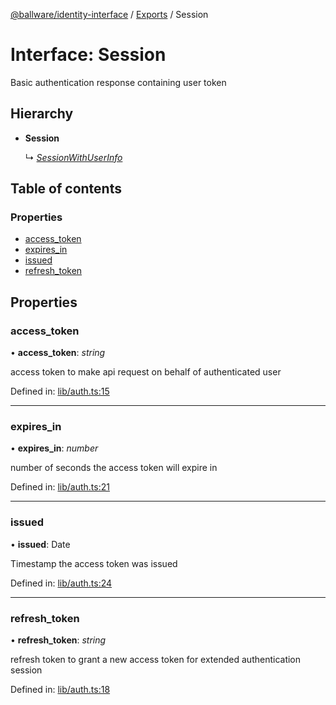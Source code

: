 [@ballware/identity-interface](../README.md) / [Exports](../modules.md) / Session

# Interface: Session

Basic authentication response containing user token

## Hierarchy

* **Session**

  ↳ [*SessionWithUserInfo*](sessionwithuserinfo.md)

## Table of contents

### Properties

- [access\_token](session.md#access_token)
- [expires\_in](session.md#expires_in)
- [issued](session.md#issued)
- [refresh\_token](session.md#refresh_token)

## Properties

### access\_token

• **access\_token**: *string*

access token to make api request on behalf of authenticated user

Defined in: [lib/auth.ts:15](https://github.com/ballware/ballware-client/blob/61bbbf8/libs/identity-interface/src/lib/auth.ts#L15)

___

### expires\_in

• **expires\_in**: *number*

number of seconds the access token will expire in

Defined in: [lib/auth.ts:21](https://github.com/ballware/ballware-client/blob/61bbbf8/libs/identity-interface/src/lib/auth.ts#L21)

___

### issued

• **issued**: Date

Timestamp the access token was issued

Defined in: [lib/auth.ts:24](https://github.com/ballware/ballware-client/blob/61bbbf8/libs/identity-interface/src/lib/auth.ts#L24)

___

### refresh\_token

• **refresh\_token**: *string*

refresh token to grant a new access token for extended authentication session

Defined in: [lib/auth.ts:18](https://github.com/ballware/ballware-client/blob/61bbbf8/libs/identity-interface/src/lib/auth.ts#L18)
